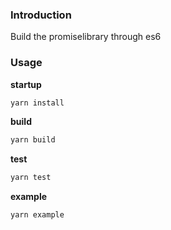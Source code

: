 ### Introduction

Build the promiselibrary through es6

### Usage

**startup**

```js
yarn install
```
**build**

```js
yarn build
```

**test**

```js
yarn test
```

**example**

```js
yarn example
```
